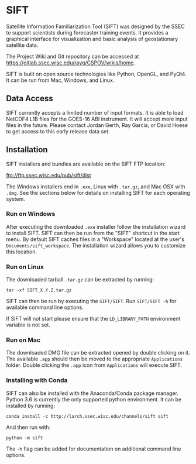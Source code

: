 SIFT
====

Satellite Information Familiarization Tool (SIFT) was designed by the SSEC to
support scientists during forecaster training events. It provides a graphical
interface for visualization and basic analysis of geostationary satellite data.

The Project Wiki and Git repository can be accessed at
https://gitlab.ssec.wisc.edu/rayg/CSPOV/wikis/home.

SIFT is built on open source technologies like Python, OpenGL, and PyQt4. It
can be run from Mac, Windows, and Linux.

Data Access
-----------

SIFT currently accepts a limited number of input formats. It is able to load
NetCDF4 L1B files for the GOES-16 ABI instrument. It will accept more input
files in the future. Please contact Jordan Gerth, Ray Garcia, or David Hoese
to get access to this early release data set.

Installation
------------

SIFT installers and bundles are available on the SIFT FTP location:

ftp://ftp.ssec.wisc.edu/pub/sift/dist
    
The Windows installers end in `.exe`, Linux with `.tar.gz`, and Mac OSX with
`.dmg`. See the sections below for details on installing SIFT for each
operating system.

### Run on Windows

After executing the downloaded `.exe` installer follow the installation
wizard to install SIFT. SIFT can then be run from the "SIFT" shortcut
in the start menu. By default SIFT caches files in a "Workspace" located
at the user's `Documents/sift_workspace`. The installation wizard allows
you to customize this location.

### Run on Linux

The downloaded tarball `.tar.gz` can be extracted by running:

    tar -xf SIFT_X.Y.Z.tar.gz
    
SIFT can then be run by executing the `SIFT/SIFT`. Run `SIFT/SIFT -h`
for available command line options.

If SIFT will not start please ensure that the `LD_LIBRARY_PATH` environment
variable is not set.

### Run on Mac

The downloaded DMG file can be extracted opened by double clicking on it.
The available `.app` should then be moved to the appropriate `Applications`
folder. Double clicking the `.app` icon from `Applications` will execute
SIFT.

### Installing with Conda

SIFT can also be installed with the Anaconda/Conda package manager. Python
3.6 is currently the only supported python environment. It can be installed by
running:

    conda install -c http://larch.ssec.wisc.edu/channels/sift sift
    
And then run with:

    python -m sift
    
The `-h` flag can be added for documentation on additional command line
options.
